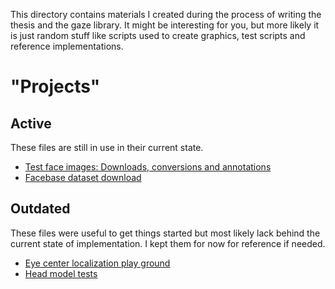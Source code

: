 This directory contains materials I created during the process of writing the
thesis and the gaze library. It might be interesting for you, but more likely
it is just random stuff like scripts used to create graphics, test scripts
and reference implementations.

# "Projects"

## Active

These files are still in use in their current state.

- [Test face images: Downloads, conversions and annotations](pexels_face_images)
- [Facebase dataset download](facebase_data)

## Outdated

These files were useful to get things started but most likely lack behind the
current state of implementation. I kept them for now for reference if needed.

- [Eye center localization play ground](eye_center)
- [Head model tests](head_models)
